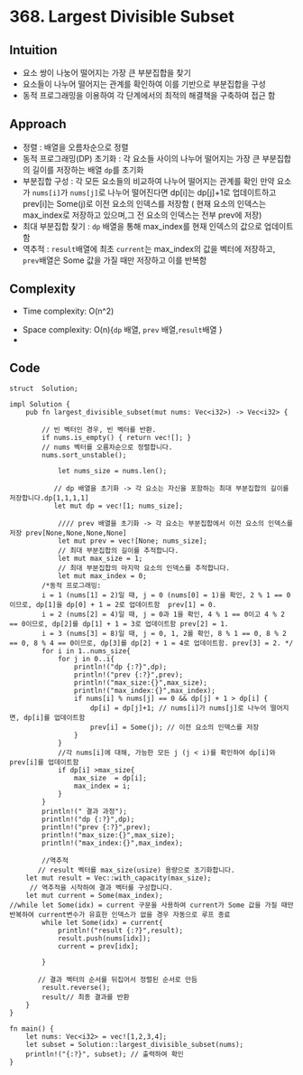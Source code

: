 # 368. Largest Divisible Subset
## Intuition
* 요소 쌍이 나눙어 떨어지는 가장 큰 부분집합을 찾기
* 요소들이 나누어 떨어지는 관계를 확인하여 이를 기반으로 부분집합을 구성
* 동적 프로그래밍을 이용하여 각 단계에서의 최적의 해결책을 구축하여 접근 함

## Approach
* 정렬 : 배열을 오름차순으로 정렬
* 동적 프로그래밍(DP) 초기화 : 각 요소들 사이의 나누어 떨어지는 가장 큰 부분집합의 길이를 저장하는 배열 `dp`를 초기화
* 부분집합 구성 : 각 모든 요소들의 비교하여 나누어 떨어지는 관계를 확인 만약 요소가 `nums[i]`가 `nums[j]`로 나누어 떨어진다면 dp[i]는 dp[j]+1로 업데이트하고 prev[i]는 Some(j)로 이전 요소의 인덱스를 저장함 ( 현재 요소의 인덱스는 max_index로 저장하고 있으며,그 전 요소의  인덱스는 전부 prev에 저장)
* 최대 부분집합 찾기 : `dp` 배열을 통해 max_index를 현재 인덱스의 값으로 업데이트 함
* 역추적 :  `result`배열에 최초 `current`는 max_index의 값을 벡터에 저장하고, `prev`배열은  Some 값을 가질 때만  저장하고 이를 반복함

## Complexity
- Time complexity: O(n^2)
<!-- Add your time complexity here, e.g. $$O(n)$$ -->

- Space complexity: O(n){`dp` 배열, `prev` 배열,`result`배열 }
- 
<!-- Add your space complexity here, e.g. $$O(n)$$ -->

## Code 
```
struct  Solution;

impl Solution {
    pub fn largest_divisible_subset(mut nums: Vec<i32>) -> Vec<i32> {
    
        // 빈 벡터인 경우, 빈 벡터를 반환.
        if nums.is_empty() { return vec![]; }
        // nums 벡터를 오름차순으로 정렬합니다.
        nums.sort_unstable();

            let nums_size = nums.len();

           // dp 배열을 초기화 -> 각 요소는 자신을 포함하는 최대 부분집합의 길이를 저장합니다.dp[1,1,1,1]
           let mut dp = vec![1; nums_size];

            //// prev 배열을 초기화 -> 각 요소는 부분집합에서 이전 요소의 인덱스를 저장 prev[None,None,None,None]
            let mut prev = vec![None; nums_size];
            // 최대 부분집합의 길이를 추적합니다.
            let mut max_size = 1;
            // 최대 부분집합의 마지막 요소의 인덱스를 추적합니다.
            let mut max_index = 0;
        /*동적 프로그래밍:
        i = 1 (nums[1] = 2)일 때, j = 0 (nums[0] = 1)을 확인, 2 % 1 == 0이므로, dp[1]을 dp[0] + 1 = 2로 업데이트함  prev[1] = 0.
        i = 2 (nums[2] = 4)일 때, j = 0과 1을 확인, 4 % 1 == 0이고 4 % 2 == 0이므로, dp[2]를 dp[1] + 1 = 3로 업데이트함 prev[2] = 1.
        i = 3 (nums[3] = 8)일 때, j = 0, 1, 2를 확인, 8 % 1 == 0, 8 % 2 == 0, 8 % 4 == 0이므로, dp[3]를 dp[2] + 1 = 4로 업데이트함. prev[3] = 2. */
        for i in 1..nums_size{
            for j in 0..i{
                println!("dp {:?}",dp);
                println!("prev {:?}",prev);
                println!("max_size:{}",max_size);
                println!("max_index:{}",max_index);
                if nums[i] % nums[j] == 0 && dp[j] + 1 > dp[i] { 
                    dp[i] = dp[j]+1; // nums[i]가 nums[j]로 나누어 떨어지면, dp[i]를 업데이트함
                    prev[i] = Some(j); // 이전 요소의 인덱스를 저장
                }
            }
            //각 nums[i]에 대해, 가능한 모든 j (j < i)를 확인하여 dp[i]와 prev[i]를 업데이트함
            if dp[i] >max_size{
                max_size  = dp[i];
                max_index = i;
            }
        }
        println!(" 결과 과정");
        println!("dp {:?}",dp);
        println!("prev {:?}",prev);
        println!("max_size:{}",max_size);
        println!("max_index:{}",max_index);
      
        //역추적
       // result 벡터를 max_size(usize) 용량으로 초기화합니다.
    let mut result = Vec::with_capacity(max_size);
     // 역추적을 시작하여 결과 벡터를 구성합니다.
    let mut current = Some(max_index);
//while let Some(idx) = current 구문을 사용하여 current가 Some 값을 가질 때만 반복하여 current변수가 유효한 인덱스가 없을 경우 자동으로 루프 종료
        while let Some(idx) = current{
            println!("result {:?}",result);
            result.push(nums[idx]);
            current = prev[idx];
            
        }

       // 결과 벡터의 순서를 뒤집어서 정렬된 순서로 만듬
        result.reverse();
        result// 최종 결과를 반환
    }
}

fn main() {
    let nums: Vec<i32> = vec![1,2,3,4];
    let subset = Solution::largest_divisible_subset(nums);
    println!("{:?}", subset); // 출력하여 확인
}

```
